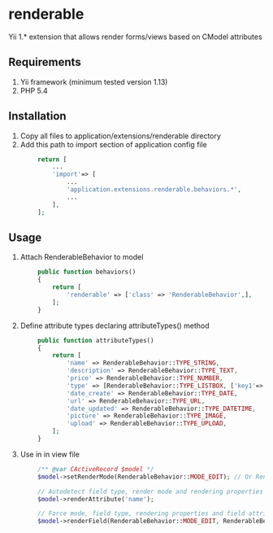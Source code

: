 renderable
==========

Yii 1.* extension that allows render forms/views based on CModel attributes

## Requirements

1. Yii framework (minimum tested version 1.13)
2. PHP 5.4

## Installation

1. Copy all files to application/extensions/renderable directory
2. Add this path to import section of application config file

```php
		return [
			...
			'import'=> [
				...
				'application.extensions.renderable.behaviors.*',
				...
			],
		];
```

## Usage

1. Attach RenderableBehavior to model

```php
		public function behaviors()
		{
			return [
				'renderable' => ['class' => 'RenderableBehavior',],
			];
		}
```

2. Define attribute types declaring attributeTypes() method

```php
		public function attributeTypes()
		{
			return [
				'name' => RenderableBehavior::TYPE_STRING,
				'description' => RenderableBehavior::TYPE_TEXT,
				'price' => RenderableBehavior::TYPE_NUMBER,
				'type' => [RenderableBehavior::TYPE_LISTBOX, ['key1'=>'Label 1', 'key2'=>'Label 2']],
				'date_create' => RenderableBehavior::TYPE_DATE,
				'url' => RenderableBehavior::TYPE_URL,
				'date_updated' => RenderableBehavior::TYPE_DATETIME,
				'picture' => RenderableBehavior::TYPE_IMAGE,
				'upload' => RenderableBehavior::TYPE_UPLOAD,
			];
		}
```

3. Use in in view file
```php
		/** @var CActiveRecord $model */
		$model->setRenderMode(RenderableBehavior::MODE_EDIT); // Or RenderableBehavior::MODE_VIEW

        // Autodetect field type, render mode and rendering properties
		$model->renderAttribute('name');

		// Force mode, field type, rendering properties and field attributes
		$model->renderField(RenderableBehavior::MODE_EDIT, RenderableBehavior::TYPE_STRING, 'name', $fieldParams);

```